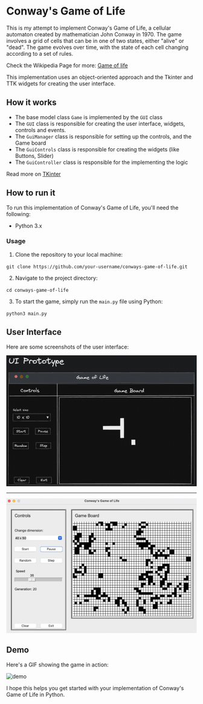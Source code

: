 # Conway's Game of Life

This is my attempt to implement Conway's Game of Life, a cellular automaton created by mathematician John Conway in 1970. The game involves a grid of cells that can be in one of two states, either "alive" or "dead". The game evolves over time, with the state of each cell changing according to a set of rules.

Check the Wikipedia Page for more: [Game of life](https://en.wikipedia.org/wiki/Conway%27s_Game_of_Life)

This implementation uses an object-oriented approach and the Tkinter and TTK widgets for creating the user interface.

## How it works

-   The base model class `Game` is implemented by the `GUI` class
-   The `GUI` class is responsible for creating the user interface, widgets, controls and events.
-   The `GuiManager` class is responsible for setting up the controls, and the Game board
-   The `GuiControls` class is responsible for creating the widgets (like Buttons, Slider)
-   The `GuiController` class is responsible for the implementing the logic

Read more on [TKinter](https://docs.python.org/3/library/tkinter.html)

## How to run it

To run this implementation of Conway's Game of Life, you'll need the following:

-   Python 3.x

### Usage

1.  Clone the repository to your local machine:

`git clone https://github.com/your-username/conways-game-of-life.git`

2.  Navigate to the project directory:

`cd conways-game-of-life`

3. To start the game, simply run the `main.py` file using Python:

`python3 main.py`

## User Interface

Here are some screenshots of the user interface:

![low_fi](img/prototype.png)

---

![game](img/game.png)

## Demo

Here's a GIF showing the game in action:

![demo](img/demo.gif)

I hope this helps you get started with your implementation of Conway's Game of Life in Python.
